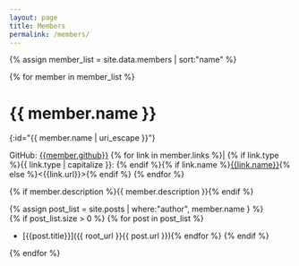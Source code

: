 ```yaml
---
layout: page
title: Members
permalink: /members/
---
```



{% assign member_list = site.data.members | sort:"name" %}

{% for member in member_list %} 

# {{ member.name }}
{:id="{{ member.name | uri_escape }}"}

GitHub: [{{member.github}}](http://www.github.com/{{member.github}}/)
{% for link in member.links %}|
{% if link.type %}{{ link.type | capitalize }}: {% endif %}{% if link.name %}[{{link.name}}]({{link.url}}){% else %}<{{link.url}}>{% endif %} {% endfor %} 

{% if member.description %}{{ member.description }}{% endif %}
  
{% assign post_list = site.posts | where:"author", member.name } %}  
{% if post_list.size > 0 %}
{% for post in post_list %}
* [{{post.title}}]({{ root_url }}{{ post.url }}){% endfor %}
{% endif %}

{% endfor %}

